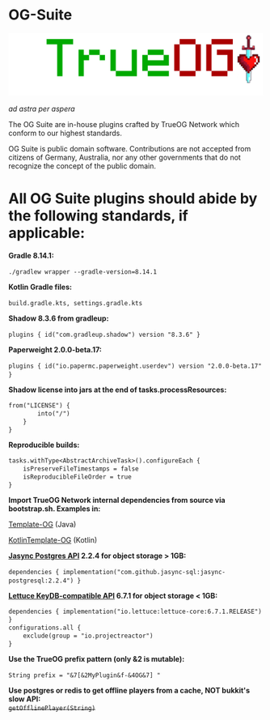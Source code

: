 # OG-Suite

![Icon](https://github.com/true-og/website/blob/main/assets/images/logos/Logo-Alternate-Transparent.png)

*ad astra per aspera*

The OG Suite are in-house plugins crafted by TrueOG Network which conform to our highest standards. 

OG Suite is public domain software. Contributions are not accepted from citizens of Germany, Australia, nor any other governments that do not recognize the concept of the public domain.

# All OG Suite plugins should abide by the following standards, if applicable:

**Gradle 8.14.1:**

```./gradlew wrapper --gradle-version=8.14.1```

**Kotlin Gradle files:**

```build.gradle.kts, settings.gradle.kts```

**Shadow 8.3.6 from gradleup:**

```plugins { id("com.gradleup.shadow") version "8.3.6" }```

**Paperweight 2.0.0-beta.17:**

```plugins { id("io.papermc.paperweight.userdev") version "2.0.0-beta.17" }```

**Shadow license into jars at the end of tasks.processResources:**

```
from("LICENSE") {
        into("/")
    } 
}
```

**Reproducible builds:**

```
tasks.withType<AbstractArchiveTask>().configureEach {
    isPreserveFileTimestamps = false
    isReproducibleFileOrder = true
}
```

**Import TrueOG Network internal dependencies from source via bootstrap.sh. Examples in:**

[Template-OG](https://github.com/true-og/Template-OG) (Java)

[KotlinTemplate-OG](https://github.com/true-og/KotlinTemplate-OG) (Kotlin)

**[Jasync Postgres API](https://github.com/jasync-sql/jasync-sql) 2.2.4 for object storage > 1GB:**

```dependencies { implementation("com.github.jasync-sql:jasync-postgresql:2.2.4") }```

**[Lettuce KeyDB-compatible API](https://lettuce.io/docs/getting-started.html) 6.7.1 for object storage < 1GB:**

```
dependencies { implementation("io.lettuce:lettuce-core:6.7.1.RELEASE") }
configurations.all {
    exclude(group = "io.projectreactor")
}
```

**Use the TrueOG prefix pattern (only &2 is mutable):**

```String prefix = "&7[&2MyPlugin&f-&4OG&7] "```

**Use postgres or redis to get offline players from a cache, NOT bukkit's slow API:**  
~~`getOfflinePlayer(String)`~~
